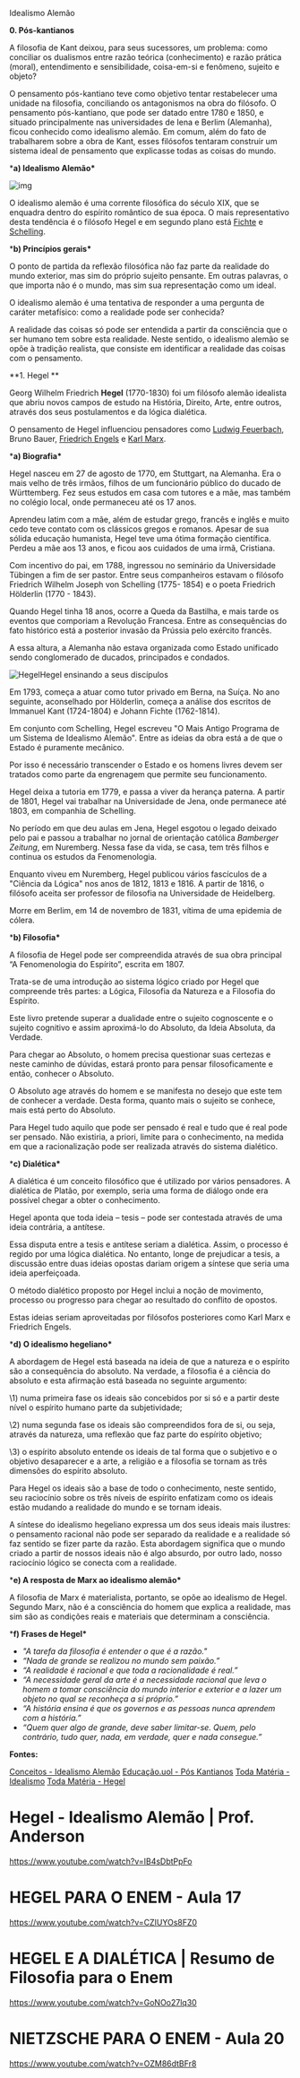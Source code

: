 Idealismo Alemão



**0. Pós-kantianos**





A filosofia de Kant deixou, para seus sucessores, um problema: como conciliar os dualismos entre razão teórica (conhecimento) e razão prática (moral), entendimento e sensibilidade, coisa-em-si e fenômeno, sujeito e objeto?





O pensamento pós-kantiano teve como objetivo tentar restabelecer uma unidade na filosofia, conciliando os antagonismos na obra do filósofo. O pensamento pós-kantiano, que pode ser datado entre 1780 e 1850, e situado principalmente nas universidades de Iena e Berlim (Alemanha), ficou conhecido como idealismo alemão. Em comum, além do fato de trabalharem sobre a obra de Kant, esses filósofos tentaram construir um sistema ideal de pensamento que explicasse todas as coisas do mundo.





***a) Idealismo Alemão\*** 

![img](https://static.planejativo.com/uploads/novas/380d638d8ba4f9b63e90c647c168da1b.jpg)

O idealismo alemão é uma corrente filosófica do século XIX, que se enquadra dentro do espírito romântico de sua época. O mais representativo desta tendência é o filósofo Hegel e em segundo plano está [Fichte](https://www.filosofia.com.br/historia_show.php?id=103) e [Schelling](https://www.filosofia.com.br/historia_show.php?id=104).

***b) Princípios gerais\***

O ponto de partida da reflexão filosófica não faz parte da realidade do mundo exterior, mas sim do próprio sujeito pensante. Em outras palavras, o que importa não é o mundo, mas sim sua representação como um ideal.

O idealismo alemão é uma tentativa de responder a uma pergunta de caráter metafísico: como a realidade pode ser conhecida?

A realidade das coisas só pode ser entendida a partir da consciência que o ser humano tem sobre esta realidade. Neste sentido, o idealismo alemão se opõe à tradição realista, que consiste em identificar a realidade das coisas com o pensamento.

**1. Hegel
**

Georg Wilhelm Friedrich **Hegel** (1770-1830) foi um filósofo alemão idealista que abriu novos campos de estudo na História, Direito, Arte, entre outros, através dos seus postulamentos e da lógica dialética.



O pensamento de Hegel influenciou pensadores como [Ludwig Feuerbach](https://www.filosofia.com.br/historia_show.php?id=107), Bruno Bauer, [Friedrich Engels](https://www.todamateria.com.br/friedrich-engels/) e [Karl Marx](https://www.todamateria.com.br/karl-marx/).

***a) Biografia\***

Hegel nasceu em 27 de agosto de 1770, em Stuttgart, na Alemanha. Era o mais velho de três irmãos, filhos de um funcionário público do ducado de Württemberg. Fez seus estudos em casa com tutores e a mãe, mas também no colégio local, onde permaneceu até os 17 anos.

Aprendeu latim com a mãe, além de estudar grego, francês e inglês e muito cedo teve contato com os clássicos gregos e romanos. Apesar de sua sólida educação humanista, Hegel teve uma ótima formação científica. Perdeu a mãe aos 13 anos, e ficou aos cuidados de uma irmã, Cristiana.

Com incentivo do pai, em 1788, ingressou no seminário da Universidade Tübingen a fim de ser pastor. Entre seus companheiros estavam o filósofo Friedrich Wilhelm Joseph von Schelling (1775- 1854) e o poeta Friedrich Hölderlin (1770 - 1843).

Quando Hegel tinha 18 anos, ocorre a Queda da Bastilha, e mais tarde os eventos que comporiam a Revolução Francesa. Entre as consequências do fato histórico está a posterior invasão da Prússia pelo exército francês.

A essa altura, a Alemanha não estava organizada como Estado unificado sendo conglomerado de ducados, principados e condados.

![Hegel](https://static.planejativo.com/uploads/novas/59a584efe0bba8b2137b92ae784b3b84.jpg)Hegel ensinando a seus discípulos

Em 1793, começa a atuar como tutor privado em Berna, na Suíça. No ano seguinte, aconselhado por Hölderlin, começa a análise dos escritos de Immanuel Kant (1724-1804) e Johann Fichte (1762-1814).

Em conjunto com Schelling, Hegel escreveu "O Mais Antigo Programa de um Sistema de Idealismo Alemão". Entre as ideias da obra está a de que o Estado é puramente mecânico.

Por isso é necessário transcender o Estado e os homens livres devem ser tratados como parte da engrenagem que permite seu funcionamento.

Hegel deixa a tutoria em 1779, e passa a viver da herança paterna. A partir de 1801, Hegel vai trabalhar na Universidade de Jena, onde permanece até 1803, em companhia de Schelling.

No período em que deu aulas em Jena, Hegel esgotou o legado deixado pelo pai e passou a trabalhar no jornal de orientação católica *Bamberger Zeitung*, em Nuremberg. Nessa fase da vida, se casa, tem três filhos e continua os estudos da Fenomenologia.

Enquanto viveu em Nuremberg, Hegel publicou vários fascículos de a "Ciência da Lógica" nos anos de 1812, 1813 e 1816. A partir de 1816, o filósofo aceita ser professor de filosofia na Universidade de Heidelberg.

Morre em Berlim, em 14 de novembro de 1831, vítima de uma epidemia de cólera.

***b) Filosofia\***

A filosofia de Hegel pode ser compreendida através de sua obra principal “A Fenomenologia do Espírito”, escrita em 1807.

Trata-se de uma introdução ao sistema lógico criado por Hegel que compreende três partes: a Lógica, Filosofia da Natureza e a Filosofia do Espírito.

Este livro pretende superar a dualidade entre o sujeito cognoscente e o sujeito cognitivo e assim aproximá-lo do Absoluto, da Ideia Absoluta, da Verdade.

Para chegar ao Absoluto, o homem precisa questionar suas certezas e neste caminho de dúvidas, estará pronto para pensar filosoficamente e então, conhecer o Absoluto.

O Absoluto age através do homem e se manifesta no desejo que este tem de conhecer a verdade. Desta forma, quanto mais o sujeito se conhece, mais está perto do Absoluto.

Para Hegel tudo aquilo que pode ser pensado é real e tudo que é real pode ser pensado. Não existiria, a priori, limite para o conhecimento, na medida em que a racionalização pode ser realizada através do sistema dialético.

***c) Dialética\***

A dialética é um conceito filosófico que é utilizado por vários pensadores. A dialética de Platão, por exemplo, seria uma forma de diálogo onde era possível chegar a obter o conhecimento.

Hegel aponta que toda ideia – tesis – pode ser contestada através de uma ideia contrária, a antítese.

Essa disputa entre a tesis e antítese seriam a dialética. Assim, o processo é regido por uma lógica dialética. No entanto, longe de prejudicar a tesis, a discussão entre duas ideias opostas dariam origem a síntese que seria uma ideia aperfeiçoada.

O método dialético proposto por Hegel inclui a noção de movimento, processo ou progresso para chegar ao resultado do conflito de opostos.

Estas ideias seriam aproveitadas por filósofos posteriores como Karl Marx e Friedrich Engels.

***d) O idealismo hegeliano\***

A abordagem de Hegel está baseada na ideia de que a natureza e o espírito são a consequência do absoluto. Na verdade, a filosofia é a ciência do absoluto e esta afirmação está baseada no seguinte argumento:

\1) numa primeira fase os ideais são concebidos por si só e a partir deste nível o espírito humano parte da subjetividade;

\2) numa segunda fase os ideais são compreendidos fora de si, ou seja, através da natureza, uma reflexão que faz parte do espírito objetivo;

\3) o espírito absoluto entende os ideais de tal forma que o subjetivo e o objetivo desaparecer e a arte, a religião e a filosofia se tornam as três dimensões do espírito absoluto.

Para Hegel os ideais são a base de todo o conhecimento, neste sentido, seu raciocínio sobre os três níveis de espírito enfatizam como os ideais estão mudando a realidade do mundo e se tornam ideais.

A síntese do idealismo hegeliano expressa um dos seus ideais mais ilustres: o pensamento racional não pode ser separado da realidade e a realidade só faz sentido se fizer parte da razão. Esta abordagem significa que o mundo criado a partir de nossos ideais não é algo absurdo, por outro lado, nosso raciocínio lógico se conecta com a realidade.

***e) A resposta de Marx ao idealismo alemão\***

A filosofia de Marx é materialista, portanto, se opõe ao idealismo de Hegel. Segundo Marx, não é a consciência do homem que explica a realidade, mas sim são as condições reais e materiais que determinam a consciência.

***f) Frases de Hegel\***

- *"A tarefa da filosofia é entender o que é a razão."*
- *“Nada de grande se realizou no mundo sem paixão.”*
- *“A realidade é racional e que toda a racionalidade é real.”*
- *“A necessidade geral da arte é a necessidade racional que leva o homem a tomar consciência do mundo interior e exterior e a lazer um objeto no qual se reconheça a si próprio.”*
- *“A história ensina é que os governos e as pessoas nunca aprendem com a história.”*
- *“Quem quer algo de grande, deve saber limitar-se. Quem, pelo contrário, tudo quer, nada, em verdade, quer e nada consegue.”*



**Fontes:**



[Conceitos - Idealismo Alemão](https://conceitos.com/idealismo-alemao/)
[Educação.uol - Pós Kantianos](https://educacao.uol.com.br/disciplinas/filosofia/pos-kantianos-fichte-schelling-e-o-idealismo-alemao.ht)
[Toda Matéria - Idealismo](https://www.todamateria.com.br/idealismo/)
[Toda Matéria - Hegel](https://www.todamateria.com.br/george-wilhelm-friedrich-hegel/)

# Hegel - Idealismo Alemão | Prof. Anderson

https://www.youtube.com/watch?v=IB4sDbtPpFo

# HEGEL PARA O ENEM - Aula 17

https://www.youtube.com/watch?v=CZIUYOs8FZ0

# HEGEL E A DIALÉTICA | Resumo de Filosofia para o Enem

https://www.youtube.com/watch?v=GoNOo27lq30

# NIETZSCHE PARA O ENEM - Aula 20

https://www.youtube.com/watch?v=OZM86dtBFr8

